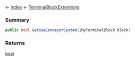 ← [Index](Api-Index) ← [TerminalBlockExtentions](Sandbox.ModAPI.Ingame.TerminalBlockExtentions)

### Summary

```csharp
public bool GetUseConveyorSystem(IMyTerminalBlock block)
```

### Returns

[bool](System.Boolean)

